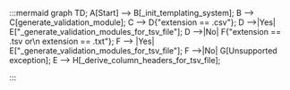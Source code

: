 :::mermaid
graph TD;
  A[Start] --> B[_init_templating_system];
  B --> C[generate_validation_module];
  C --> D{"extension == .csv"};
  D -->|Yes| E["_generate_validation_modules_for_tsv_file"];
  D -->|No| F{"extension == .tsv or\n extension == .txt"};
  F --> |Yes| E["_generate_validation_modules_for_tsv_file"];
  F -->|No| G[Unsupported exception];
  E --> H[_derive_column_headers_for_tsv_file];


:::
